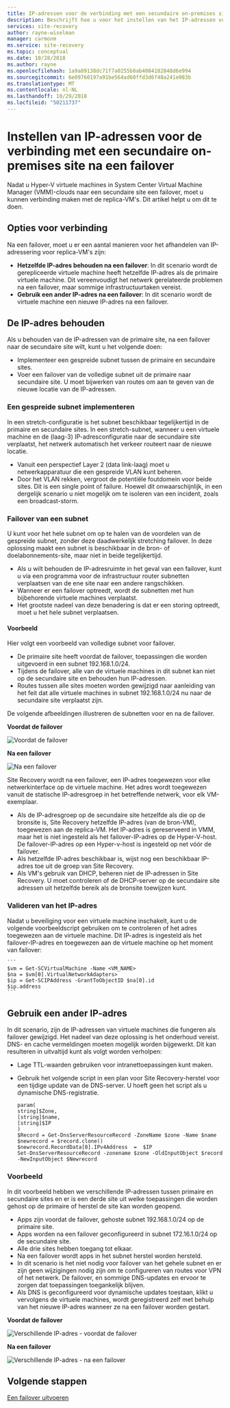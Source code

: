 ```yaml
---
title: IP-adressen voor de verbinding met een secundaire on-premises site na een failover met Azure Site Recovery instellen | Microsoft Docs
description: Beschrijft hoe u voor het instellen van het IP-adressen voor de verbinding met virtuele machines in een secundaire on-premises site na herstel na noodgevallen en failover met Azure Site Recovery.
services: site-recovery
author: rayne-wiselman
manager: carmonm
ms.service: site-recovery
ms.topic: conceptual
ms.date: 10/28/2018
ms.author: rayne
ms.openlocfilehash: 1a9a89138dc71f7a0255b8ab4084182848d6e994
ms.sourcegitcommit: 6e09760197a91be564ad60ffd3d6f48a241e083b
ms.translationtype: MT
ms.contentlocale: nl-NL
ms.lasthandoff: 10/29/2018
ms.locfileid: "50211737"
---
```

# <a name="set-up-ip-addressing-to-connect-to-a-secondary-on-premises-site-after-failover"></a>Instellen van IP-adressen voor de verbinding met een secundaire on-premises site na een failover

Nadat u Hyper-V virtuele machines in System Center Virtual Machine Manager (VMM)-clouds naar een secundaire site een failover, moet u kunnen verbinding maken met de replica-VM's. Dit artikel helpt u om dit te doen. 

## <a name="connection-options"></a>Opties voor verbinding

Na een failover, moet u er een aantal manieren voor het afhandelen van IP-adressering voor replica-VM's zijn: 

- **Hetzelfde IP-adres behouden na een failover**: In dit scenario wordt de gerepliceerde virtuele machine heeft hetzelfde IP-adres als de primaire virtuele machine. Dit vereenvoudigt het netwerk gerelateerde problemen na een failover, maar sommige infrastructuurtaken vereist.
- **Gebruik een ander IP-adres na een failover**: In dit scenario wordt de virtuele machine een nieuwe IP-adres na een failover. 
 

## <a name="retain-the-ip-address"></a>De IP-adres behouden

Als u behouden van de IP-adressen van de primaire site, na een failover naar de secundaire site wilt, kunt u het volgende doen:

- Implementeer een gespreide subnet tussen de primaire en secundaire sites.
- Voer een failover van de volledige subnet uit de primaire naar secundaire site. U moet bijwerken van routes om aan te geven van de nieuwe locatie van de IP-adressen.


### <a name="deploy-a-stretched-subnet"></a>Een gespreide subnet implementeren

In een stretch-configuratie is het subnet beschikbaar tegelijkertijd in de primaire en secundaire sites. In een stretch-subnet, wanneer u een virtuele machine en de (laag-3) IP-adresconfiguratie naar de secundaire site verplaatst, het netwerk automatisch het verkeer routeert naar de nieuwe locatie. 

- Vanuit een perspectief Layer 2 (data link-laag) moet u netwerkapparatuur die een gespreide VLAN kunt beheren.
- Door het VLAN rekken, vergroot de potentiële foutdomein voor beide sites. Dit is een single point of failure. Hoewel dit onwaarschijnlijk, in een dergelijk scenario u niet mogelijk om te isoleren van een incident, zoals een broadcast-storm. 


### <a name="fail-over-a-subnet"></a>Failover van een subnet

U kunt voor het hele subnet om op te halen van de voordelen van de gespreide subnet, zonder deze daadwerkelijk stretching failover. In deze oplossing maakt een subnet is beschikbaar in de bron- of doelabonnements-site, maar niet in beide tegelijkertijd.

- Als u wilt behouden de IP-adresruimte in het geval van een failover, kunt u via een programma voor de infrastructuur router subnetten verplaatsen van de ene site naar een andere rangschikken.
- Wanneer er een failover optreedt, wordt de subnetten met hun bijbehorende virtuele machines verplaatst.
- Het grootste nadeel van deze benadering is dat er een storing optreedt, moet u het hele subnet verplaatsen.

#### <a name="example"></a>Voorbeeld

Hier volgt een voorbeeld van volledige subnet voor failover. 

- De primaire site heeft voordat de failover, toepassingen die worden uitgevoerd in een subnet 192.168.1.0/24.
- Tijdens de failover, alle van de virtuele machines in dit subnet kan niet op de secundaire site en behouden hun IP-adressen. 
- Routes tussen alle sites moeten worden gewijzigd naar aanleiding van het feit dat alle virtuele machines in subnet 192.168.1.0/24 nu naar de secundaire site verplaatst zijn.

De volgende afbeeldingen illustreren de subnetten voor en na de failover.


**Voordat de failover**

![Voordat de failover](./media/hyper-v-vmm-networking/network-design2.png)

**Na een failover**

![Na een failover](./media/hyper-v-vmm-networking/network-design3.png)

Site Recovery wordt na een failover, een IP-adres toegewezen voor elke netwerkinterface op de virtuele machine. Het adres wordt toegewezen vanuit de statische IP-adresgroep in het betreffende netwerk, voor elk VM-exemplaar.

- Als de IP-adresgroep op de secundaire site hetzelfde als die op de bronsite is, Site Recovery hetzelfde IP-adres (van de bron-VM), toegewezen aan de replica-VM. Het IP-adres is gereserveerd in VMM, maar het is niet ingesteld als het failover-IP-adres op de Hyper-V-host. De failover-IP-adres op een Hyper-v-host is ingesteld op net vóór de failover.
- Als hetzelfde IP-adres beschikbaar is, wijst nog een beschikbaar IP-adres toe uit de groep van Site Recovery.
- Als VM's gebruik van DHCP, beheren niet de IP-adressen in Site Recovery. U moet controleren of de DHCP-server op de secundaire site adressen uit hetzelfde bereik als de bronsite toewijzen kunt.

### <a name="validate-the-ip-address"></a>Valideren van het IP-adres

Nadat u beveiliging voor een virtuele machine inschakelt, kunt u de volgende voorbeeldscript gebruiken om te controleren of het adres toegewezen aan de virtuele machine. Dit IP-adres is ingesteld als het failover-IP-adres en toegewezen aan de virtuele machine op het moment van failover:

    ```
    $vm = Get-SCVirtualMachine -Name <VM_NAME>
    $na = $vm[0].VirtualNetworkAdapters>
    $ip = Get-SCIPAddress -GrantToObjectID $na[0].id
    $ip.address 
    ```

## <a name="use-a-different-ip-address"></a>Gebruik een ander IP-adres

In dit scenario, zijn de IP-adressen van virtuele machines die fungeren als failover gewijzigd. Het nadeel van deze oplossing is het onderhoud vereist.  DNS- en cache vermeldingen moeten mogelijk worden bijgewerkt. Dit kan resulteren in uitvaltijd kunt als volgt worden verholpen:

- Lage TTL-waarden gebruiken voor intranettoepassingen kunt maken.
- Gebruik het volgende script in een plan voor Site Recovery-herstel voor een tijdige update van de DNS-server. U hoeft geen het script als u dynamische DNS-registratie.

    ```
    param(
    string]$Zone,
    [string]$name,
    [string]$IP
    )
    $Record = Get-DnsServerResourceRecord -ZoneName $zone -Name $name
    $newrecord = $record.clone()
    $newrecord.RecordData[0].IPv4Address  =  $IP
    Set-DnsServerResourceRecord -zonename $zone -OldInputObject $record -NewInputObject $Newrecord
    ```
    
### <a name="example"></a>Voorbeeld 

In dit voorbeeld hebben we verschillende IP-adressen tussen primaire en secundaire sites en er is een derde site uit welke toepassingen die worden gehost op de primaire of herstel de site kan worden geopend.

- Apps zijn voordat de failover, gehoste subnet 192.168.1.0/24 op de primaire site.
- Apps worden na een failover geconfigureerd in subnet 172.16.1.0/24 op de secundaire site.
- Alle drie sites hebben toegang tot elkaar.
- Na een failover wordt apps in het subnet herstel worden hersteld.
- In dit scenario is het niet nodig voor failover van het gehele subnet en er zijn geen wijzigingen nodig zijn om te configureren van routes voor VPN of het netwerk. De failover, en sommige DNS-updates en ervoor te zorgen dat toepassingen toegankelijk blijven.
- Als DNS is geconfigureerd voor dynamische updates toestaan, klikt u vervolgens de virtuele machines, wordt geregistreerd zelf met behulp van het nieuwe IP-adres wanneer ze na een failover worden gestart.

**Voordat de failover**

![Verschillende IP-adres - voordat de failover](./media/hyper-v-vmm-networking/network-design10.png)

**Na een failover**

![Verschillende IP-adres - na een failover](./media/hyper-v-vmm-networking/network-design11.png)


## <a name="next-steps"></a>Volgende stappen

[Een failover uitvoeren](hyper-v-vmm-failover-failback.md)

